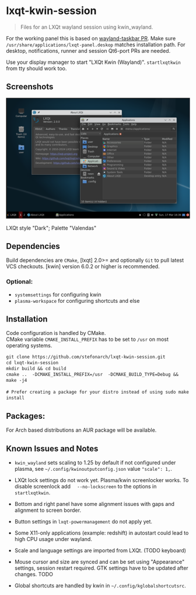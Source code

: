 # lxqt-kwin-session

>Files for an LXQt wayland session using kwin_wayland.

For the working panel this is based on [wayland-taskbar PR](https://github.com/lxqt/lxqt-panel/pull/2031).
Make sure `/usr/share/applications/lxqt-panel.deskop`  matches installation path.
For desktop, notifications, runner and session Qt6-port PRs are needed.

Use your display manager to start "LXQt Kwin (Wayland)".
`startlxqtkwin` from tty should work too.

## Screenshots

![LXQt-kwin dark](lxqt-kwin.png)

LXQt style "Dark"; Palette "Valendas"

## Dependencies

Build dependencies are `CMake`, [lxqt] 2.0>= and optionally
`Git` to pull latest VCS checkouts. [kwin] version 6.0.2 or higher is recommended.

### Optional:

* `systemsettings` for configuring kwin
* `plasma-workspace` for configuring shortcuts and else


## Installation

Code configuration is handled by CMake.<br>
CMake variable `CMAKE_INSTALL_PREFIX` has to be set to `/usr` on most operating systems.

```
git clone https://github.com/stefonarch/lxqt-kwin-session.git
cd lxqt-kwin-session
mkdir build && cd build
cmake ..  -DCMAKE_INSTALL_PREFIX=/usr  -DCMAKE_BUILD_TYPE=Debug && make -j4

# Prefer creating a package for your distro instead of using sudo make install

```

## Packages:

For Arch based distributions an AUR package will be available.

## Known Issues and Notes

* `kwin_wayland` sets scaling to 1.25 by default if not configured under plasma, see
`~/.config/kwinoutputconfig.json` value `"scale": 1,`.

* LXQt lock settings do not work yet. Plasma/kwin  screenlocker works. To disable
screenlock add `  --no-lockscreen` to the options in `startlxqtkwin`.

* Bottom and right panel have some alignment issues with gaps and alignment to screen
border.

* Button settings in `lxqt-powermanagement` do not apply yet.
  
* Some X11-only applications (example: redshift) in autostart
  could lead to high CPU usage under wayland.

* Scale and language settings are imported from LXQt. (TODO keyboard)
  
* Mouse cursor and size are synced and can be set using "Appearance" settings,
session restart required. GTK settings have to be updated after changes. TODO

* Global shortcuts are handled by kwin in `~/.config/kglobalshortcutsrc`.



[AUR]:                    https://aur.archlinux.org/packages/lxqt-kwin-session-git
